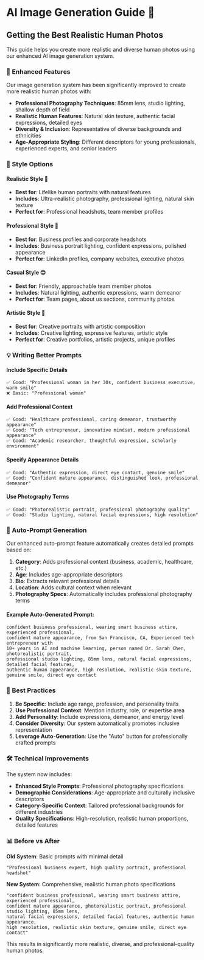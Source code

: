 # AI Image Generation Guide 📸

## Getting the Best Realistic Human Photos

This guide helps you create more realistic and diverse human photos using our enhanced AI image generation system.

### 🎯 Enhanced Features

Our image generation system has been significantly improved to create more realistic human photos with:

- **Professional Photography Techniques**: 85mm lens, studio lighting, shallow depth of field
- **Realistic Human Features**: Natural skin texture, authentic facial expressions, detailed eyes
- **Diversity & Inclusion**: Representative of diverse backgrounds and ethnicities
- **Age-Appropriate Styling**: Different descriptors for young professionals, experienced experts, and senior leaders

### 🎨 Style Options

#### Realistic Style 📸
- **Best for**: Lifelike human portraits with natural features
- **Includes**: Ultra-realistic photography, professional lighting, natural skin texture
- **Perfect for**: Professional headshots, team member profiles

#### Professional Style 👔
- **Best for**: Business profiles and corporate headshots
- **Includes**: Business portrait lighting, confident expressions, polished appearance
- **Perfect for**: LinkedIn profiles, company websites, executive photos

#### Casual Style 😊
- **Best for**: Friendly, approachable team member photos
- **Includes**: Natural lighting, authentic expressions, warm demeanor
- **Perfect for**: Team pages, about us sections, community photos

#### Artistic Style 🎨
- **Best for**: Creative portraits with artistic composition
- **Includes**: Creative lighting, expressive features, artistic style
- **Perfect for**: Creative portfolios, artistic projects, unique profiles

### 💡 Writing Better Prompts

#### Include Specific Details
```
✅ Good: "Professional woman in her 30s, confident business executive, warm smile"
❌ Basic: "Professional woman"
```

#### Add Professional Context
```
✅ Good: "Healthcare professional, caring demeanor, trustworthy appearance"
✅ Good: "Tech entrepreneur, innovative mindset, modern professional appearance"
✅ Good: "Academic researcher, thoughtful expression, scholarly environment"
```

#### Specify Appearance Details
```
✅ Good: "Authentic expression, direct eye contact, genuine smile"
✅ Good: "Confident mature appearance, distinguished look, professional demeanor"
```

#### Use Photography Terms
```
✅ Good: "Photorealistic portrait, professional photography quality"
✅ Good: "Studio lighting, natural facial expressions, high resolution"
```

### 🔄 Auto-Prompt Generation

Our enhanced auto-prompt feature automatically creates detailed prompts based on:

1. **Category**: Adds professional context (business, academic, healthcare, etc.)
2. **Age**: Includes age-appropriate descriptors
3. **Bio**: Extracts relevant professional details
4. **Location**: Adds cultural context when relevant
5. **Photography Specs**: Automatically includes professional photography terms

#### Example Auto-Generated Prompt:
```
confident business professional, wearing smart business attire, experienced professional, 
confident mature appearance, from San Francisco, CA, Experienced tech entrepreneur with 
10+ years in AI and machine learning, person named Dr. Sarah Chen, photorealistic portrait, 
professional studio lighting, 85mm lens, natural facial expressions, detailed facial features, 
authentic human appearance, high resolution, realistic skin texture, genuine smile, direct eye contact
```

### 🌟 Best Practices

1. **Be Specific**: Include age range, profession, and personality traits
2. **Use Professional Context**: Mention industry, role, or expertise area
3. **Add Personality**: Include expressions, demeanor, and energy level
4. **Consider Diversity**: Our system automatically promotes inclusive representation
5. **Leverage Auto-Generation**: Use the "Auto" button for professionally crafted prompts

### 🛠️ Technical Improvements

The system now includes:

- **Enhanced Style Prompts**: Professional photography specifications
- **Demographic Considerations**: Age-appropriate and culturally inclusive descriptors
- **Category-Specific Context**: Tailored professional backgrounds for different industries
- **Quality Specifications**: High-resolution, realistic human proportions, detailed features

### 📊 Before vs After

**Old System**: Basic prompts with minimal detail
```
"Professional business expert, high quality portrait, professional headshot"
```

**New System**: Comprehensive, realistic human photo specifications
```
"confident business professional, wearing smart business attire, experienced professional, 
confident mature appearance, photorealistic portrait, professional studio lighting, 85mm lens, 
natural facial expressions, detailed facial features, authentic human appearance, 
high resolution, realistic skin texture, genuine smile, direct eye contact"
```

This results in significantly more realistic, diverse, and professional-quality human photos.